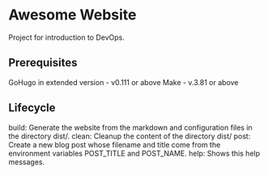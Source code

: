 # Awesome Website

Project for introduction to DevOps.

## Prerequisites

GoHugo in extended version - v0.111 or above
Make - v.3.81 or above

## Lifecycle

build:   Generate the website from the markdown and configuration files in the directory dist/.
clean:   Cleanup  the content of the directory dist/
post:    Create a new blog post whose filename and title come from the environment variables POST_TITLE and POST_NAME.
help:    Shows this help messages.